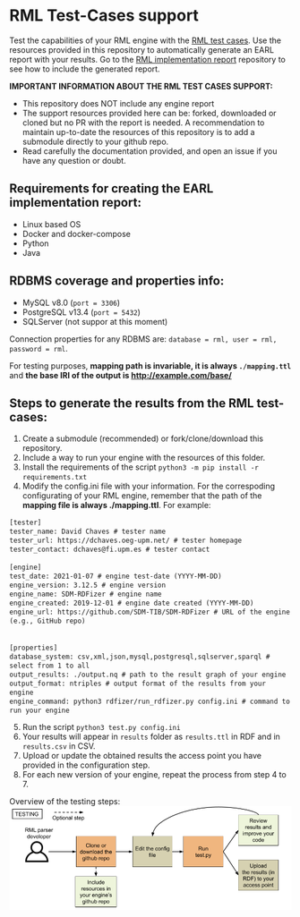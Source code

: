 # RML Test-Cases support

Test the capabilities of your RML engine with the [RML test cases](http://rml.io/test-cases). Use the resources provided in this repository to automatically generate an EARL report with your results. Go to the [RML implementation report](http://github.com/RMLio/rml-implementation-report) repository to see how to include the generated report.

**IMPORTANT INFORMATION ABOUT THE RML TEST CASES SUPPORT:** 
- This repository does NOT include any engine report
- The support resources provided here can be: forked, downloaded or cloned but no PR with the report is needed. A recommendation to maintain up-to-date the resources of this repository is to add a submodule directly to your github repo. 
- Read carefully the documentation provided, and open an issue if you have any question or doubt.

## Requirements for creating the EARL implementation report:

- Linux based OS
- Docker and docker-compose
- Python
- Java

## RDBMS coverage and properties info:

- MySQL v8.0 (`port = 3306`)
- PostgreSQL v13.4 (`port = 5432`)
- SQLServer (not suppor at this moment)

Connection properties for any RDBMS are: `database = rml, user = rml, password = rml`.

For testing purposes, **mapping path is invariable, it is always `./mapping.ttl`** and **the base IRI of the output is http://example.com/base/**


## Steps to generate the results from the RML test-cases:

1. Create a submodule (recommended) or fork/clone/download this repository.
2. Include a way to run your engine with the resources of this folder.
3. Install the requirements of the script `python3 -m pip install -r requirements.txt`
4. Modify the config.ini file with your information. For the correspoding configurating of your RML engine, remember that the path of the **mapping file is always ./mapping.ttl**. For example:

```
[tester]
tester_name: David Chaves # tester name
tester_url: https://dchaves.oeg-upm.net/ # tester homepage
tester_contact: dchaves@fi.upm.es # tester contact

[engine]
test_date: 2021-01-07 # engine test-date (YYYY-MM-DD)
engine_version: 3.12.5 # engine version
engine_name: SDM-RDFizer # engine name
engine_created: 2019-12-01 # engine date created (YYYY-MM-DD)
engine_url: https://github.com/SDM-TIB/SDM-RDFizer # URL of the engine (e.g., GitHub repo)


[properties]
database_system: csv,xml,json,mysql,postgresql,sqlserver,sparql # select from 1 to all
output_results: ./output.nq # path to the result graph of your engine
output_format: ntriples # output format of the results from your engine
engine_command: python3 rdfizer/run_rdfizer.py config.ini # command to run your engine
```

5. Run the script `python3 test.py config.ini`
6. Your results will appear in `results` folder as `results.ttl` in RDF and in `results.csv` in CSV.
7. Upload or update the obtained results the access point you have provided in the configuration step.
8. For each new version of your engine, repeat the process from step 4 to 7.


Overview of the testing steps:
![Testing setp](misc/test.png?raw=true "Testing setp")

